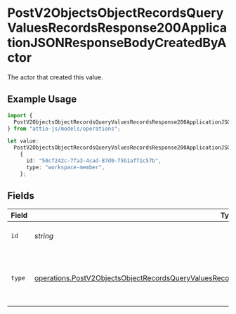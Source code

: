 # PostV2ObjectsObjectRecordsQueryValuesRecordsResponse200ApplicationJSONResponseBodyCreatedByActor

The actor that created this value.

## Example Usage

```typescript
import {
  PostV2ObjectsObjectRecordsQueryValuesRecordsResponse200ApplicationJSONResponseBodyCreatedByActor,
} from "attio-js/models/operations";

let value:
  PostV2ObjectsObjectRecordsQueryValuesRecordsResponse200ApplicationJSONResponseBodyCreatedByActor =
    {
      id: "50cf242c-7fa3-4cad-87d0-75b1af71c57b",
      type: "workspace-member",
    };
```

## Fields

| Field                                                                                                                                                                                                                          | Type                                                                                                                                                                                                                           | Required                                                                                                                                                                                                                       | Description                                                                                                                                                                                                                    |
| ------------------------------------------------------------------------------------------------------------------------------------------------------------------------------------------------------------------------------ | ------------------------------------------------------------------------------------------------------------------------------------------------------------------------------------------------------------------------------ | ------------------------------------------------------------------------------------------------------------------------------------------------------------------------------------------------------------------------------ | ------------------------------------------------------------------------------------------------------------------------------------------------------------------------------------------------------------------------------ |
| `id`                                                                                                                                                                                                                           | *string*                                                                                                                                                                                                                       | :heavy_minus_sign:                                                                                                                                                                                                             | An ID to identify the actor.                                                                                                                                                                                                   |
| `type`                                                                                                                                                                                                                         | [operations.PostV2ObjectsObjectRecordsQueryValuesRecordsResponse200ApplicationJSONResponseBodyDataType](../../models/operations/postv2objectsobjectrecordsqueryvaluesrecordsresponse200applicationjsonresponsebodydatatype.md) | :heavy_minus_sign:                                                                                                                                                                                                             | The type of actor. [Read more information on actor types here](/docs/actors).                                                                                                                                                  |
